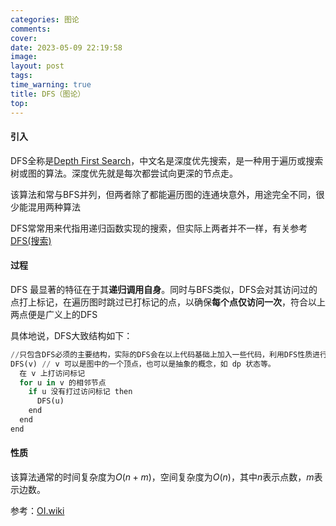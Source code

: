 ```yaml
---
categories: 图论
comments: 
cover: 
date: 2023-05-09 22:19:58
image: 
layout: post
tags: 
time_warning: true
title: DFS（图论）
top: 
---
```


#### 引入

DFS全称是[Depth First Search](https://en.wikipedia.org/wiki/Depth-first_search)，中文名是深度优先搜索，是一种用于遍历或搜索树或图的算法。深度优先就是每次都尝试向更深的节点走。

该算法和常与BFS并列，但两者除了都能遍历图的连通块意外，用途完全不同，很少能混用两种算法

DFS常常用来代指用递归函数实现的搜索，但实际上两者并不一样，有关参考[DFS(搜索)](https://www.remsait.com/2023/04/11/DFS-%E6%90%9C%E7%B4%A2/)

#### 过程

DFS 最显著的特征在于其**递归调用自身**。同时与BFS类似，DFS会对其访问过的点打上标记，在遍历图时跳过已打标记的点，以确保**每个点仅访问一次**，符合以上两点便是广义上的DFS

具体地说，DFS大致结构如下：

```python
//只包含DFS必须的主要结构，实际的DFS会在以上代码基础上加入一些代码，利用DFS性质进行其它操作
DFS(v) // v 可以是图中的一个顶点，也可以是抽象的概念，如 dp 状态等。
  在 v 上打访问标记
  for u in v 的相邻节点
    if u 没有打过访问标记 then
      DFS(u)
    end
  end
end

```

#### 性质

该算法通常的时间复杂度为$O(n+m)$，空间复杂度为$O(n)$，其中$n$表示点数，$m$表示边数。


参考：[OI.wiki](https://oi.wiki)